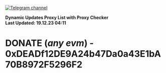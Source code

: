 [![Telegram channel](https://img.shields.io/endpoint?url=https://runkit.io/damiankrawczyk/telegram-badge/branches/master?url=https://t.me/n4z4v0d)](https://t.me/n4z4v0d) 

**Dynamic Updates Proxy List with Proxy Checker**  
**Last Updated: 19.12.23 04:11**

# DONATE (_any evm_) - 0xDEADf12DE9A24b47Da0a43E1bA70B8972F5296F2
